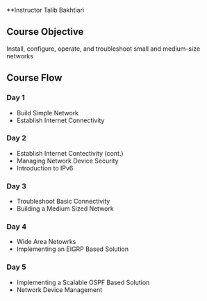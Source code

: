 **Instructor 
Talib Bakhtiari

## Course Objective
Install, configure, operate, and troubleshoot small and medium-size networks

## Course Flow
### Day 1
  * Build Simple Network
  * Establish Internet Connectivity
### Day 2
  * Establish Internet Contectivity (cont.)
  * Managing Network Device Security
  * Introduction to IPv6
### Day 3
  * Troubleshoot Basic Connectivity
  * Building a Medium Sized Network
### Day 4
  * Wide Area Netowrks
  * Implementing an EIGRP Based Solution
### Day 5
  * Implementing a Scalable OSPF Based Solution
  * Network Device Management
